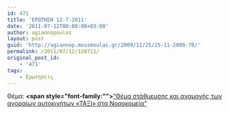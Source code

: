 ```yaml
---
id: 471
title: 'ΕΡΩΤΗΣΗ 12-7-2011'
date: '2011-07-12T00:00:00+03:00'
author: agiannopoulos
layout: post
guid: 'http://agiannop.mousmoulas.gr/2009/11/25/25-11-2009-70/'
permalink: /2011/07/12/120711/
original_post_id:
    - '471'
tags:
    - Ερωτήσεις
---
```


Θέμα: **<span style="font-family:""></span>**[“Θέμα στάθμευσης και αναμονής των αγοραίων αυτοκινήτων «ΤΑΞΙ» στα Νοσοκομεία” ](/wp-content/uploads/2009/11/12072011_taksi_nosokomeia.pdf)